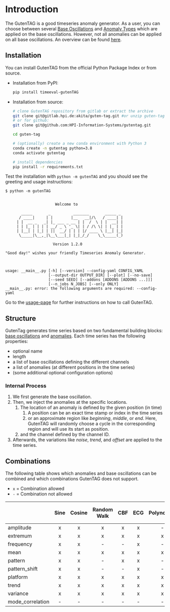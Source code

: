 # Introduction

The GutenTAG is a good timeseries anomaly generator.
As a user, you can choose between several [Base Oscillations](base-oscillations.md) and [Anomaly Types](anomaly-types.md) which are applied on the base oscillations.
However, not all anomalies can be applied on all base oscillations.
An overview can be found [here](#combinations).

## Installation

You can install GutenTAG from the official Python Package Index or from source.

- Installation from PyPI:

  ```bash
  pip install timeeval-gutenTAG
  ```

- Installation from source:

  ```bash
  # clone GutenTAG repository from gitlab or extract the archive
  git clone git@gitlab.hpi.de:akita/guten-tag.git #or unzip guten-tag.zip
  # or for github:
  git clone git@github.com:HPI-Information-Systems/gutentag.git

  cd guten-tag

  # (optionally) create a new conda environment with Python 3
  conda create -n gutentag python=3.8
  conda activate gutentag

  # install dependencies
  pip install -r requirements.txt
  ```

Test the installation with `python -m gutenTAG` and you should see the greeting and usage instructions:

```plain
$ python -m gutenTAG


                      Welcome to

       _____       _          _______       _____ _
      / ____|     | |        |__   __|/\   / ____| |
     | |  __ _   _| |_ ___ _ __ | |  /  \ | |  __| |
     | | |_ | | | | __/ _ \ '_ \| | / /\ \| | |_ | |
     | |__| | |_| | ||  __/ | | | |/ ____ \ |__| |_|
      \_____|\__,_|\__\___|_| |_|_/_/    \_\_____(_)

                     Version 1.2.0

"Good day!" wishes your friendly Timeseries Anomaly Generator.



usage: __main__.py [-h] [--version] --config-yaml CONFIG_YAML
                   [--output-dir OUTPUT_DIR] [--plot] [--no-save]
                   [--seed SEED] [--addons [ADDONS [ADDONS ...]]]
                   [--n_jobs N_JOBS] [--only ONLY]
__main__.py: error: the following arguments are required: --config-yaml
```
Go to the [usage-page](../usage.md) for further instructions on how to call GutenTAG.

## Structure

GutenTag generates time series based on two fundamental building blocks: [base oscillations](base-oscillations.md) and [anomalies](anomaly-types.md).
Each time series has the following properties:

- optional name
- length
- a list of base oscillations defining the different channels
- a list of anomalies (at different positions in the time series)
- (some additional optional configuration options)

### Internal Process
1. We first generate the base oscillation.
2. Then, we inject the anomalies at the specific locations.
    1. The location of an anomaly is defined by the given position (in time)
        1. A position can be an exact time stamp or index in the time series
        2. or an approximate region like _beginning_, _middle_, or _end_. Here, GutenTAG will randomly choose a cycle in the corresponding region and will use its start as position.
    2. and the channel defined by the channel ID.
4. Afterwards, the variations like _noise_, _trend_, and _offset_ are applied to the time series.



## Combinations

The following table shows which anomalies and base oscillations can be combined and
which combinations GutenTAG does not support.

- `x` = Combination allowed
- `-` = Combination not allowed

|                  | Sine  | Cosine | Random Walk | CBF | ECG | Polynomial | Random Mode Jump | Formula |
|:-----------------|:-----:|:------:|:-----------:|:---:|:---:|:----------:|:----------------:|:-------:|
| amplitude        |   x   |    x   |      x      |  x  |  x  |      -     |         -        |    -    |
| extremum         |   x   |    x   |      x      |  x  |  x  |      x     |         -        |    x    |
| frequency        |   x   |    x   |      -      |  -  |  x  |      -     |         -        |    -    |
| mean             |   x   |    x   |      x      |  x  |  x  |      x     |         -        |    x    |
| pattern          |   x   |    x   |      -      |  x  |  x  |      -     |         -        |    -    |
| pattern_shift    |   x   |    x   |      -      |  -  |  x  |      -     |         -        |    -    |
| platform         |   x   |    x   |      x      |  x  |  x  |      x     |         -        |    x    |
| trend            |   x   |    x   |      x      |  x  |  x  |      x     |         -        |    x    |
| variance         |   x   |    x   |      x      |  x  |  x  |      x     |         -        |    x    |
| mode_correlation |   -   |    -   |      -      |  -  |  -  |      -     |         x        |    -    |
